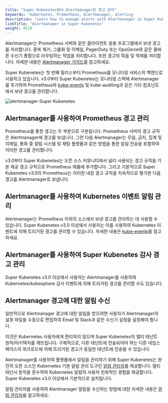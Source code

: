 ```yaml
---
title: "Super Kubenetes에서 Alertmanager로 경고 관리"
keywords: 'Kubernetes, Prometheus, Alertmanager, alerting'
description: 'Learn how to manage alerts with Alertmanager in Super Kubenetes.'
linkTitle: "Alertmanager in Super Kubenetes"
weight: 8510
---
```


Alertmanager는 Prometheus 서버와 같은 클라이언트 응용 프로그램에서 보낸 경고를 처리합니다. 중복 제거, 그룹화 및 이메일, PagerDuty 또는 OpsGenie와 같은 올바른 수신기 통합으로 라우팅하는 작업을 처리합니다. 또한 경고의 묵음 및 억제를 처리합니다. 자세한 내용은 [Alertmanager 가이드](https://prometheus.io/docs/alerting/latest/alertmanager/)를 참고하세요.

Super Kubenetes는 첫 번째 릴리스부터 Prometheus를 모니터링 서비스의 백엔드로 사용하고 있습니다. v3.0부터 Super Kubenetes는 모니터링 스택에 Alertmanager를 추가하여 Prometheus와 [kube-events](https://github.com/kubesphere/kube-events) 및 kube-auditing과 같은 기타 컴포넌트에서 보낸 경고를 관리합니다. 

![alertmanager-Super Kubenetes](/dist/assets/docs/v3.3/cluster-administration/cluster-wide-alerting-and-notification/alertmanager-in-kubesphere/alertmanager@kubesphere.png)

## Alertmanager를 사용하여 Prometheus 경고 관리

Prometheus를 통한 경고는 두 부분으로 구분됩니다. Prometheus 서버의 경고 규칙은 Alertmanager에 경고를 보냅니다. 그런 다음 Alertmanager는 무음, 금지, 집계 및 이메일, 통화 중 알림 시스템 및 채팅 플랫폼과 같은 방법을 통한 알림 전송을 포함하여 이러한 경고를 관리합니다.

v3.0부터 Super Kubenetes는 오픈 소스 커뮤니티에서 널리 사용되는 경고 규칙을 기본 제공 경고 규칙으로 Prometheus 제품에 추가합니다. 그리고 기본적으로 Super Kubenetes v3.0의 Prometheus는 이러한 내장 경고 규칙을 지속적으로 평가한 다음 경고를 Alertmanager로 보냅니다.

## Alertmanager를 사용하여 Kubernetes 이벤트 알림 관리

Alertmanager는 Prometheus 이외의 소스에서 보낸 경고를 관리하는 데 사용할 수 있습니다. Super Kubenetes v3.0 이상에서 사용자는 이를 사용하여 Kubernetes 이벤트에 의해 트리거된 경고를 관리할 수 있습니다. 자세한 내용은 [kube-events](https://github.com/kubesphere/kube-events)를 참고하세요.

## Alertmanager를 사용하여 Super Kubenetes 감사 경고 관리

Super Kubenetes v3.0 이상에서 사용자는 Alertmanager를 사용하여 Kubernetes/kubesphere 감사 이벤트에 의해 트리거된 경고를 관리할 수도 있습니다.

## Alertmanager 경고에 대한 알림 수신

일반적으로 Alertmanager 경고에 대한 알림을 받으려면 사용자가 Alertmanager의 설정 파일을 수동으로 편집하여 Email 및 Slack과 같은 수신기 설정을 설정해야 합니다.

이것은 Kubernetes 사용자에게 편리하지 않으며 Super Kubenetes의 멀티 테넌트 원칙/아키텍처를 깨뜨립니다. 구체적으로, 다른 테넌트에 전송되어야 하는 다른 네임스페이스의 워크로드에 의해 트리거된 경고가 동일한 테넌트에 전송될 수 있습니다.

Alertmanager를 사용하여 플랫폼에서 알림을 관리하기 위해 Super Kubenetes는 완전히 오픈 소스인 Kubernetes 기본 알림 관리 도구인 [알림 관리자](https://github.com/kubesphere/notification-manager)를 제공합니다. 멀티 테넌시 원칙을 준수하여 Kubernetes 알림의 사용자 친화적인 경험을 제공합니다. Super Kubenetes v3.0 이상에서 기본적으로 설치됩니다.

알림 관리자를 사용하여 Alertmanager 알림을 수신하는 방법에 대한 자세한 내용은 [알림 관리자](https://github.com/kubesphere/notification-manager)를 참고하세요.